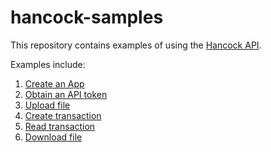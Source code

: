 # hancock-samples
This repository contains examples of using the [Hancock API](https://docs.hancockapp.com).

Examples include:
1. [Create an App](./create_app)
2. [Obtain an API token](./obtain_api_token)
3. [Upload file](./upload_file)
4. [Create transaction](./create_transaction)
5. [Read transaction](./read_transaction)
6. [Download file](./download_file)

